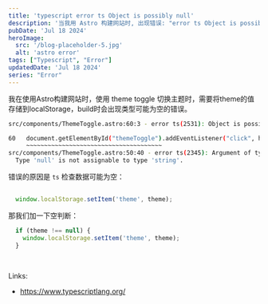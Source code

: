 ```yaml
---
title: 'typescript error ts Object is possibly null'
description: '当我用 Astro 构建网站时, 出现错误: "error ts Object is possibly null."'
pubDate: 'Jul 18 2024'
heroImage: 
  src: '/blog-placeholder-5.jpg'
  alt: 'astro error'
tags: ["Typescript", "Error"]
updatedDate: 'Jul 18 2024'
series: "Error"
---
```



我在使用Astro构建网站时，使用 theme toggle 切换主题时，需要将theme的值存储到localStorage，build时会出现类型可能为空的错误。

```bash
src/components/ThemeToggle.astro:60:3 - error ts(2531): Object is possibly 'null'.

60   document.getElementById("themeToggle").addEventListener("click", handleToggleClick);
     ~~~~~~~~~~~~~~~~~~~~~~~~~~~~~~~~~~~~~~
src/components/ThemeToggle.astro:50:40 - error ts(2345): Argument of type 'string | null' is not assignable to parameter of type 'string'.
  Type 'null' is not assignable to type 'string'.
```

错误的原因是 `ts` 检查数据可能为空：

```ts
  
  window.localStorage.setItem('theme', theme);

```

那我们加一下空判断：

```ts
  if (theme !== null) {
    window.localStorage.setItem('theme', theme);
  }
```

<br>

Links:
- https://www.typescriptlang.org/
